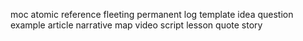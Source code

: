 moc
atomic
reference
fleeting
permanent
log
template
idea
question
example
article
narrative
map
video
script
lesson
quote
story